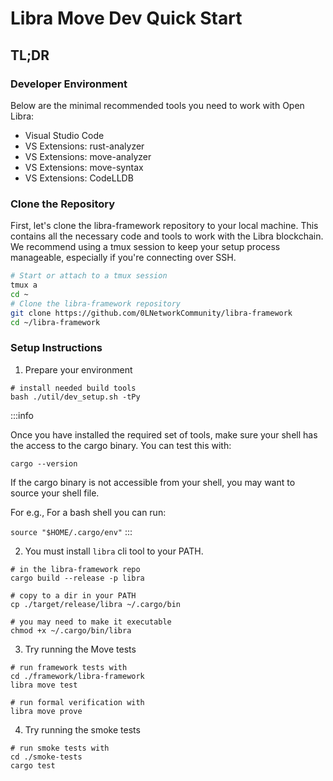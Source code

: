 # Libra Move Dev Quick Start

## TL;DR

### Developer Environment

Below are the minimal recommended tools you need to work with Open Libra: 

- Visual Studio Code
- VS Extensions: rust-analyzer
- VS Extensions: move-analyzer
- VS Extensions: move-syntax
- VS Extensions: CodeLLDB

### Clone the Repository

First, let's clone the libra-framework repository to your local machine. This contains all the necessary code and tools to work with the Libra blockchain. We recommend using a tmux session to keep your setup process manageable, especially if you're connecting over SSH.

```bash
# Start or attach to a tmux session
tmux a
cd ~
# Clone the libra-framework repository
git clone https://github.com/0LNetworkCommunity/libra-framework
cd ~/libra-framework
```

### Setup Instructions

1. Prepare your environment

```
# install needed build tools 
bash ./util/dev_setup.sh -tPy
```

:::info

Once you have installed the required set of tools, make sure your shell has the access to the cargo binary. 
You can test this with:

```
cargo --version
```


If the cargo binary is not accessible from your shell, you may want to source your shell file. 

For e.g., For a bash shell you can run:

``
source "$HOME/.cargo/env"
``
:::

2. You must install `libra` cli tool to your PATH.

```
# in the libra-framework repo
cargo build --release -p libra

# copy to a dir in your PATH
cp ./target/release/libra ~/.cargo/bin

# you may need to make it executable
chmod +x ~/.cargo/bin/libra
```

3. Try running the Move tests

```
# run framework tests with
cd ./framework/libra-framework
libra move test

# run formal verification with
libra move prove
```

4. Try running the smoke tests

```
# run smoke tests with
cd ./smoke-tests
cargo test
```